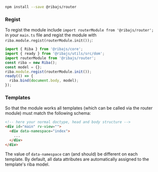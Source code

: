 ```bash
npm install --save @ribajs/router
```

### Regist

To regist the module include `import routerModule from '@ribajs/router';` in your `main.ts` file and regist the module with `riba.module.regist(routerModule.init());`:

```ts
import { Riba } from '@ribajs/core';
import { ready } from '@ribajs/utils/src/dom';
import routerModule from '@ribajs/router';
const riba = new Riba();
const model = {};
riba.module.regist(routerModule.init());
ready(() => {
  riba.bind(document.body, model);
});
```

### Templates

So that the module works all templates (which can be called via the router module) must match the following schema:

```html
<!-- here your normal doctype, head and body structure -->
<div id="main" rv-view="">
  <div data-namespace="index">
    ...
  </div>
</div>
```

The value of `data-namespace` can (and should) be different on each template. By default, all data attributes are automatically assigned to the template's riba model.
